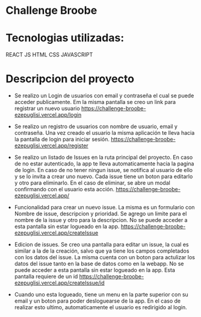 # Challenge Broobe

# Tecnologias utilizadas:
REACT JS
HTML
CSS
JAVASCRIPT

# Descripcion del proyecto

- Se realizo un Login de usuarios con email y contraseña el cual se puede acceder publicamente. Em la misma pantalla se creo un link para registrar un nuevo usuario
https://challenge-broobe-ezepuglisi.vercel.app/login 

- Se realizo un registro de usuarios con nombre de usuario, email y contraseña. Una vez creado el usuario la misma aplicación te lleva hacia la pantalla de login para iniciar sesión. 
https://challenge-broobe-ezepuglisi.vercel.app/register

- Se realizo un listado de Issues en la ruta principal del proyecto. En caso de no estar autenticado, la app te lleva automaticamente hacia la pagina de login. En caso de no tener ningun issue, se notifica al usuario de ello y se lo invita a crear uno nuevo. Cada issue tiene un boton para editarlo y otro para eliminarlo. En el caso de eliminar, se abre un modal confirmando con el usuario esta acción.
https://challenge-broobe-ezepuglisi.vercel.app/

- Funcionalidad para crear un nuevo issue. La misma es un formulario con Nombre de issue, descripcion y prioridad. Se agrego un limite para el nombre de la issue y otro para la descripcion. No se puede acceder a esta pantalla sin estar logueado en la app.
https://challenge-broobe-ezepuglisi.vercel.app/createIssue

- Edicion de issues. Se creo una pantalla para editar un issue, la cual es similar a la de la creación, salvo que ya tiene los campos completados con los datos del issue. La misma cuenta con un boton para actulizar los datos del issue tanto en la base de datos como en la webapp. No se puede acceder a esta pantalla sin estar logueado en la app. Esta pantalla requiere de un id
https://challenge-broobe-ezepuglisi.vercel.app/createIssue/id

- Cuando uno esta logueado, tiene un menu en la parte superior con su email y un boton para poder desloguearse de la app. En el caso de realizar esto ultimo, automaticamente el usuario es redirigido al login.


